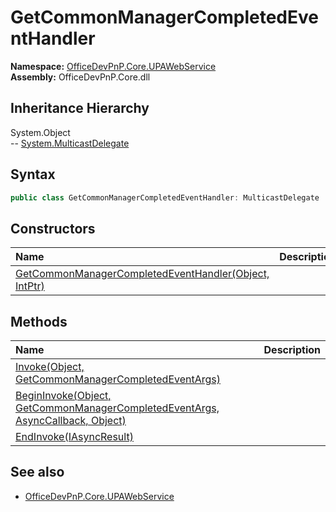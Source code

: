# GetCommonManagerCompletedEventHandler
  

**Namespace:** [OfficeDevPnP.Core.UPAWebService](OfficeDevPnP.Core.UPAWebService.md)  
**Assembly:** OfficeDevPnP.Core.dll  
## Inheritance Hierarchy
System.Object  
--  [System.MulticastDelegate](System.MulticastDelegate.md)
## Syntax
```C#
public class GetCommonManagerCompletedEventHandler: MulticastDelegate
```
## Constructors
|**Name**|**Description**|
|:-----|:-----|
| [GetCommonManagerCompletedEventHandler(Object, IntPtr)](OfficeDevPnP.Core.UPAWebService.GetCommonManagerCompletedEventHandler.ctor1.md) | 
## Methods
|**Name**|**Description**|
|:-----|:-----|
| [Invoke(Object, GetCommonManagerCompletedEventArgs)](OfficeDevPnP.Core.UPAWebService.GetCommonManagerCompletedEventHandler.874ac70a.md) | 
| [BeginInvoke(Object, GetCommonManagerCompletedEventArgs, AsyncCallback, Object)](OfficeDevPnP.Core.UPAWebService.GetCommonManagerCompletedEventHandler.ec2c1e18.md) | 
| [EndInvoke(IAsyncResult)](OfficeDevPnP.Core.UPAWebService.GetCommonManagerCompletedEventHandler.c9867657.md) | 
## See also
- [OfficeDevPnP.Core.UPAWebService](OfficeDevPnP.Core.UPAWebService.md)
